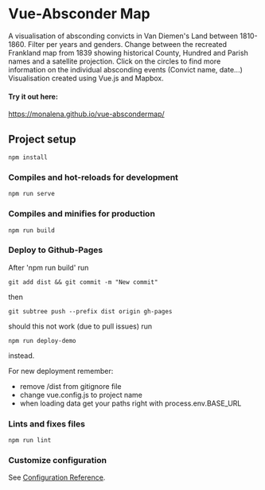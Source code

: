 # Vue-Absconder Map

A visualisation of absconding convicts in Van Diemen's Land between 1810-1860. 
Filter per years and genders. Change between the recreated Frankland map from 1839 showing historical County, Hundred and Parish names and a satellite projection. 
Click on the circles to find more information on the individual absconding events (Convict name, date...) Visualisation created using Vue.js and Mapbox. 

#### Try it out here:

https://monalena.github.io/vue-abscondermap/

## Project setup
```
npm install
```

### Compiles and hot-reloads for development
```
npm run serve
```

### Compiles and minifies for production
```
npm run build
```

### Deploy to Github-Pages
After 'npm run build'  run
```$xslt
git add dist && git commit -m "New commit"
```
then
```
git subtree push --prefix dist origin gh-pages
```
should this not work (due to pull issues) run
```
npm run deploy-demo
```
instead. 

For new deployment remember:

* remove /dist from gitignore file
* change vue.config.js to project name
* when loading data get your paths right with process.env.BASE_URL

### Lints and fixes files
```
npm run lint
```

### Customize configuration
See [Configuration Reference](https://cli.vuejs.org/config/).
